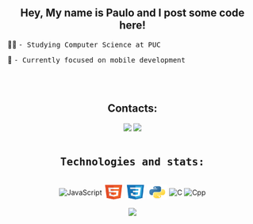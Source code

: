 <h2 align="center">Hey, My name is Paulo and I post some code here!</h2>

<div>
👨‍💻 <samp> - Studying Computer Science at PUC</samp> 

👾 <samp> - Currently focused on mobile development</samp>
</div>

<br>
<br>
<h2 align="center">Contacts:</h2>
<div align="center"> 
  <a href="https://www.instagram.com/httpspaulo__/" target="_blank"><img src="https://img.shields.io/badge/-Instagram-%23E4405F?style=for-the-badge&logo=instagram&logoColor=white" target="_blank"></a>
  <a href="https://www.linkedin.com/in/paulo-gabriel-de-oliveira-a91662279/" target="_blank"><img src="https://img.shields.io/badge/-LinkedIn-%230077B5?style=for-the-badge&logo=linkedin&logoColor=white" target="_blank"></a> 
</div>

<br>

<h2 align="center"><samp>Technologies and stats:</samp></h2> 

<div align="center" style="display: inline_block"><br> 
  <img align="center" alt="JavaScript" height="30" width="40" src="https://cdn.jsdelivr.net/gh/devicons/devicon/icons/javascript/javascript-original.svg"> 
  <img align="center" alt="HTML" height="30" width="40" src="https://raw.githubusercontent.com/devicons/devicon/master/icons/html5/html5-original.svg">
  <img align="center" alt="CSS" height="30" width="40" src="https://raw.githubusercontent.com/devicons/devicon/master/icons/css3/css3-original.svg">
  <img align="center" alt="Python" height="30" width="40" src="https://raw.githubusercontent.com/devicons/devicon/master/icons/python/python-original.svg">
  <img align="center" alt="C" height="30" width="40" src="https://cdn.jsdelivr.net/gh/devicons/devicon/icons/c/c-original.svg">
  <img align="center" alt="Cpp" height="30" width="40" src="https://cdn.jsdelivr.net/gh/devicons/devicon/icons/cplusplus/cplusplus-original.svg">
</div>
<br>

<div align="center">
  <a href="https://github.com/paulogab2601">
    <img height="215em" src="https://github-readme-stats-sigma-five.vercel.app/api?username=paulogab2601&show_icons=true&theme=blueberry&include_all_commits=true&count_private=true"/>
  </a>
</div>
